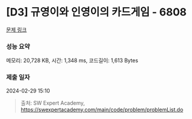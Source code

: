 # [D3] 규영이와 인영이의 카드게임 - 6808 

[문제 링크](https://swexpertacademy.com/main/code/problem/problemDetail.do?contestProbId=AWgv9va6HnkDFAW0) 

### 성능 요약

메모리: 20,728 KB, 시간: 1,348 ms, 코드길이: 1,613 Bytes

### 제출 일자

2024-02-29 15:10



> 출처: SW Expert Academy, https://swexpertacademy.com/main/code/problem/problemList.do